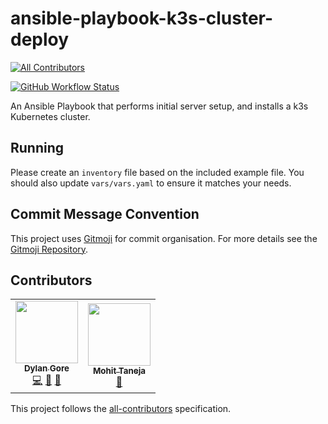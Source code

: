 # ansible-playbook-k3s-cluster-deploy

<!-- prettier-ignore-start -->
<!-- markdownlint-disable -->
<!-- ALL-CONTRIBUTORS-BADGE:START - Do not remove or modify this section -->
[![All Contributors](https://img.shields.io/badge/all_contributors-2-orange.svg?style=for-the-badge)](#contributors)
<!-- ALL-CONTRIBUTORS-BADGE:END -->
<!-- markdownlint-restore -->
<!-- prettier-ignore-end -->

[![GitHub Workflow Status](https://img.shields.io/github/workflow/status/DylanGore-FYP/ansible-playbook-k3s-cluster-deploy/lint-playbook?label=Lint&logo=github&style=for-the-badge)](https://github.com/DylanGore-FYP/ansible-playbook-k3s-cluster-deploy/actions/workflows/lint.yml)

An Ansible Playbook that performs initial server setup, and installs a k3s Kubernetes cluster.

## Running

Please create an `inventory` file based on the included example file. You should also update `vars/vars.yaml` to ensure it matches your needs.

## Commit Message Convention

This project uses [Gitmoji](https://gitmoji.dev/) for commit organisation. For more details see the [Gitmoji Repository](https://github.com/carloscuesta/gitmoji).

## Contributors

<!-- ALL-CONTRIBUTORS-LIST:START - Do not remove or modify this section -->
<!-- prettier-ignore-start -->
<!-- markdownlint-disable -->
<table>
  <tr>
    <td align="center"><a href="https://github.com/DylanGore"><img src="https://avatars.githubusercontent.com/u/2760449?v=4?s=100" width="100px;" alt=""/><br /><sub><b>Dylan Gore</b></sub></a><br /><a href="https://github.com/DylanGore-FYP/ansible-playbook-k3s-cluster-deploy/commits?author=DylanGore" title="Code">💻</a> <a href="https://github.com/DylanGore-FYP/ansible-playbook-k3s-cluster-deploy/commits?author=DylanGore" title="Documentation">📖</a> <a href="#ideas-DylanGore" title="Ideas, Planning, & Feedback">🤔</a></td>
    <td align="center"><a href="https://github.com/mohittaneja7"><img src="https://avatars.githubusercontent.com/u/4126813?v=4?s=100" width="100px;" alt=""/><br /><sub><b>Mohit Taneja</b></sub></a><br /><a href="#ideas-mohittaneja7" title="Ideas, Planning, & Feedback">🤔</a></td>
  </tr>
</table>

<!-- markdownlint-restore -->
<!-- prettier-ignore-end -->

<!-- ALL-CONTRIBUTORS-LIST:END -->

This project follows the [all-contributors](https://github.com/all-contributors/all-contributors) specification.
